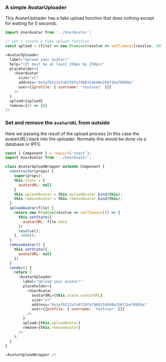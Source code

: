 ### A simple AvatarUploader

This AvatarUploader has a fake upload function that does nothing except for waiting for 5 seconds.

```js
import UserAvatar from '../UserAvatar';

// Let's create a fake upload function
const upload = (file) => new Promise(resolve => setTimeout(resolve, 3000));

<AvatarUploader
  label="Upload your avatar!"
  help="(It must be at least 250px by 250px)"
  placeholder={
    <UserAvatar
      size="xl"
      address="0x1afb213afa8729fa7908154b90e256f1be70989a"
      user={{profile: { username: 'testuser' }}}
    />
  }
  upload={upload}
  remove={() => {}}
/>
```

### Set and remove the `avatarURL` from outside

Here we passing the result of the upload process (in this case the avatarURL) back into the uploader. Normally this would be done via a database or IPFS.

```js
const { Component } = require('react');
import UserAvatar from '../UserAvatar';

class AvatarUploadWrapper extends Component {
  constructor(props) {
    super(props);
    this.state = {
      avatarURL: null
    }
    this.uploadAvatar = this.uploadAvatar.bind(this);
    this.removeAvatar = this.removeAvatar.bind(this);
  }
  uploadAvatar(file) {
    return new Promise(resolve => setTimeout(() => {
      this.setState({
        avatarURL: file.data
      })
      resolve();
    }, 3000));
  }
  removeAvatar() {
    this.setState({
      avatarURL: null
    })
  }
  render() {
    return (
      <AvatarUploader
        label="Upload your avatar!"
        placeholder={
          <UserAvatar
            avatarURL={this.state.avatarURL}
            size="xl"
            address="0x1afb213afa8729fa7908154b90e256f1be70989a"
            user={{profile: { username: 'testuser' }}}
          />
        }
        upload={this.uploadAvatar}
        remove={this.removeAvatar}
      />
    );
  }
}

<AvatarUploadWrapper />
```
